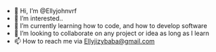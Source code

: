 - 👋 Hi, I’m @Ellyjohnvrf
- 👀 I’m interested..
- 🌱 I’m currently learning how to code, and how to develop software 
- 💞️ I’m looking to collaborate on any project or idea as long as I learn 
- 📫 How to reach me via Ellyjizybaba@gmail.com

<!---
Ellyjohnvrf/Ellyjohnvrf is a ✨ special ✨ repository because its `README.md` (this file) appears on your GitHub profile.
You can click the Preview link to take a look at your changes.
--->
